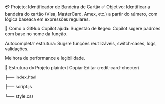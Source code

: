 💳 Projeto: Identificador de Bandeira de Cartão
✅ Objetivo:
Identificar a bandeira do cartão (Visa, MasterCard, Amex, etc.) a partir do número, com lógica baseada em expressões regulares.

🧠 Como o GitHub Copilot ajuda:
Sugestão de Regex: Copilot sugere padrões com base no nome da função.

Autocompletar estrutura: Sugere funções reutilizáveis, switch-cases, logs, validações.

Melhora de performance e legibilidade.

📁 Estrutura do Projeto
plaintext
Copiar
Editar
credit-card-checker/

├── index.html

├── script.js

└── style.css
